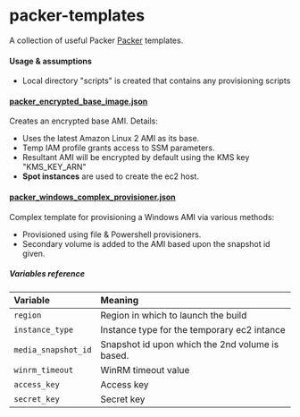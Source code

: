 # packer-templates
A collection of useful Packer <a href="https://www.packer.io/" target="_blank">Packer</a> templates.

#### Usage & assumptions
 * Local directory "scripts" is created that contains any provisioning scripts 

#### [packer_encrypted_base_image.json](https://github.com/Cloud-42/packer-templates/blob/master/packer_encrypted_base_image.json "packer_encrypted_base_image.json")  
Creates an encrypted base AMI. Details:
 * Uses the latest Amazon Linux 2 AMI as its base.
 * Temp IAM profile grants access to SSM parameters.
 * Resultant AMI will be encrypted by default using the KMS key "KMS_KEY_ARN" 
 * **Spot instances** are used to create the ec2 host.

#### [packer_windows_complex_provisioner.json](https://github.com/Cloud-42/packer-templates/blob/master/packer_windows_complex_provisioner.json "packer_windows_complex_provisioner.json")
Complex template for provisioning a Windows AMI via various methods:
 * Provisioned using file & Powershell provisioners.
 * Secondary volume is added to the AMI based upon the snapshot id given.

##### Variables reference
| Variable | Meaning |
| :------- | :----- |
| `region`| Region in which to launch the build |
| `instance_type` | Instance type for the temporary ec2 intance |
| `media_snapshot_id`| Snapshot id upon which the 2nd volume is based.  |
| `winrm_timeout` | WinRM timeout value |
| `access_key` | Access key |
| `secret_key` | Secret key |
